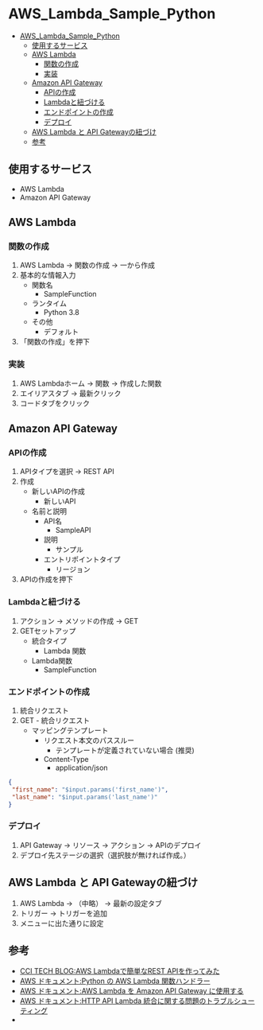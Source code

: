 # AWS_Lambda_Sample_Python

- [AWS_Lambda_Sample_Python](#aws_lambda_sample_python)
  - [使用するサービス](#使用するサービス)
  - [AWS Lambda](#aws-lambda)
    - [関数の作成](#関数の作成)
    - [実装](#実装)
  - [Amazon API Gateway](#amazon-api-gateway)
    - [APIの作成](#apiの作成)
    - [Lambdaと紐づける](#lambdaと紐づける)
    - [エンドポイントの作成](#エンドポイントの作成)
    - [デプロイ](#デプロイ)
  - [AWS Lambda と API Gatewayの紐づけ](#aws-lambda-と-api-gatewayの紐づけ)
  - [参考](#参考)

## 使用するサービス

- AWS Lambda
- Amazon API Gateway

## AWS Lambda

### 関数の作成

1. AWS Lambda → 関数の作成 → 一から作成
2. 基本的な情報入力
   - 関数名
     - SampleFunction
   - ランタイム
     - Python 3.8
   - その他
     - デフォルト
3. 「関数の作成」を押下

### 実装

1. AWS Lambdaホーム → 関数 → 作成した関数
2. エイリアスタブ → 最新クリック
3. コードタブをクリック

## Amazon API Gateway

### APIの作成

1. APIタイプを選択 → REST API
2. 作成
   - 新しいAPIの作成
     - 新しいAPI
   - 名前と説明
     - API名
       - SampleAPI
     - 説明
       - サンプル
     - エントリポイントタイプ
       - リージョン
3. APIの作成を押下

### Lambdaと紐づける

1. アクション → メソッドの作成 → GET
2. GETセットアップ
   - 統合タイプ
     - Lambda 関数
   - Lambda関数
     - SampleFunction

### エンドポイントの作成

1. 統合リクエスト   
2. GET - 統合リクエスト
   - マッピングテンプレート
     - リクエスト本文のパススルー
       - テンプレートが定義されていない場合 (推奨)
     - Content-Type
       - application/json
```json
{
 "first_name": "$input.params('first_name')",
 "last_name": "$input.params('last_name')"
}
```

### デプロイ

1. API Gateway → リソース → アクション → APIのデプロイ
2. デプロイ先ステージの選択（選択肢が無ければ作成。）

## AWS Lambda と API Gatewayの紐づけ

1. AWS Lambda → （中略） → 最新の設定タブ
2. トリガー → トリガーを追加
3. メニューに出た通りに設定

## 参考

- [CCI TECH BLOG:AWS Lambdaで簡単なREST APIを作ってみた](https://tech-cci.io/archives/1399)
- [AWS ドキュメント:Python の AWS Lambda 関数ハンドラー](https://docs.aws.amazon.com/ja_jp/lambda/latest/dg/python-handler.html)
- [AWS ドキュメント:AWS Lambda を Amazon API Gateway に使用する](https://docs.aws.amazon.com/ja_jp/lambda/latest/dg/services-apigateway.html)
- [AWS ドキュメント:HTTP API Lambda 統合に関する問題のトラブルシューティング](https://docs.aws.amazon.com/ja_jp/apigateway/latest/developerguide/http-api-troubleshooting-lambda.html)
- 
